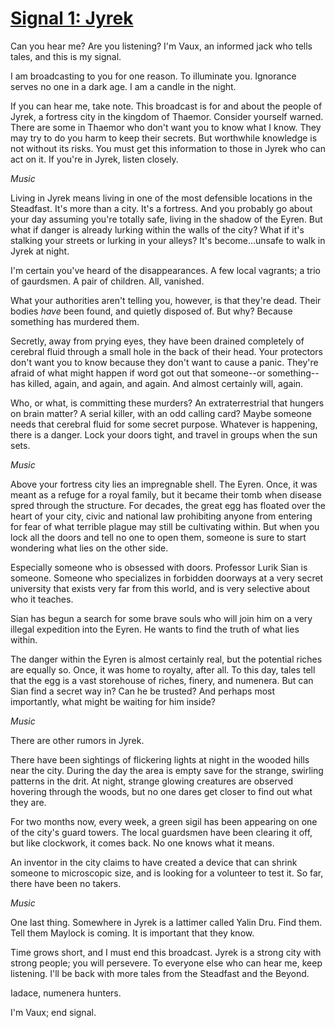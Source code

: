 # [Signal 1: Jyrek](http://numenerathesignal.blogspot.com/2013/09/signal-1-jyrek.html)

Can you hear me? Are you listening? I'm Vaux, an informed jack who tells tales,
and this is my signal.

I am broadcasting to you for one reason. To illuminate you. Ignorance serves
no one in a dark age. I am a candle in the night.

If you can hear me, take note. This broadcast is for and about the people of
Jyrek, a fortress city in the kingdom of Thaemor. Consider yourself warned.
There are some in Thaemor who don't want you to know what I know. They may try
to do you harm to keep their secrets. But worthwhile knowledge is not without
its risks. You must get this information to those in Jyrek who can act on it.
If you're in Jyrek, listen closely.

*Music*

Living in Jyrek means living in one of the most defensible locations in the
Steadfast. It's more than a city. It's a fortress. And you probably go about
your day assuming you're totally safe, living in the shadow of the Eyren. But
what if danger is already lurking within the walls of the city? What if it's
stalking your streets or lurking in your alleys? It's become...unsafe to walk
in Jyrek at night.

I'm certain you've heard of the disappearances. A few local vagrants; a trio of
gaurdsmen. A pair of children. All, vanished.

What your authorities aren't telling you, however, is that they're dead. Their
bodies *have* been found, and quietly disposed of. But why? Because something
has murdered them.

Secretly, away from prying eyes, they have been drained completely of cerebral
fluid through a small hole in the back of their head. Your protectors don't
want you to know because they don't want to cause a panic. They're afraid of
what might happen if word got out that someone--or something--has killed,
again, and again, and again. And almost certainly will, again.

Who, or what, is committing these murders? An extraterrestrial that hungers on
brain matter? A serial killer, with an odd calling card? Maybe someone needs
that cerebral fluid for some secret purpose. Whatever is happening, there is a
danger. Lock your doors tight, and travel in groups when the sun sets.

*Music*

Above your fortress city lies an impregnable shell. The Eyren. Once, it was
meant as a refuge for a royal family, but it became their tomb when disease
spred through the structure. For decades, the great egg has floated over the
heart of your city, civic and national law prohibiting anyone from entering for
fear of what terrible plague may still be cultivating within. But when you lock
all the doors and tell no one to open them, someone is sure to start wondering
what lies on the other side.

Especially someone who is obsessed with doors. Professor Lurik Sian is someone.
Someone who specializes in forbidden doorways at a very secret university that
exists very far from this world, and is very selective about who it teaches.

Sian has begun a search for some brave souls who will join him on a very
illegal expedition into the Eyren. He wants to find the truth of what lies
within.

The danger within the Eyren is almost certainly real, but the potential riches
are equally so. Once, it was home to royalty, after all. To this day, tales
tell that the egg is a vast storehouse of riches, finery, and numenera. But can
Sian find a secret way in? Can he be trusted? And perhaps most importantly,
what might be waiting for him inside?

*Music*

There are other rumors in Jyrek.

There have been sightings of flickering lights at night in the wooded hills
near the city. During the day the area is empty save for the strange, swirling
patterns in the drit. At night, strange glowing creatures are observed hovering
through the woods, but no one dares get closer to find out what they are.

For two months now, every week, a green sigil has been appearing on one of the
city's guard towers. The local guardsmen have been clearing it off, but like
clockwork, it comes back. No one knows what it means.

An inventor in the city claims to have created a device that can shrink someone
to microscopic size, and is looking for a volunteer to test it. So far, there
have been no takers.

*Music*

One last thing. Somewhere in Jyrek is a lattimer called Yalin Dru. Find them.
Tell them Maylock is coming. It is important that they know.

Time grows short, and I must end this broadcast. Jyrek is a strong city with
strong people; you will persevere. To everyone else who can hear me, keep
listening. I'll be back with more tales from the Steadfast and the Beyond.

Iadace, numenera hunters.

I'm Vaux; end signal.
